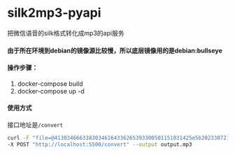 # silk2mp3-pyapi
把微信语音的silk格式转化成mp3的api服务

#### 由于所在环境到debian的镜像源比较慢，所以底层镜像用的是debian:bullseye

#### 操作步骤：
1. docker-compose build
2. docker-compose up -d

#### 使用方式
接口地址是`/convert`
```bash
curl -F "file=@41303466633830346164336265393300501151031425e5b20233072102.silk" \
-X POST "http://localhost:5500/convert" --output output.mp3
```
